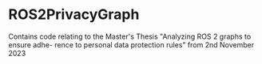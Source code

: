 # ROS2PrivacyGraph
Contains code relating to the Master's Thesis "Analyzing ROS 2 graphs to ensure adhe- rence to personal data protection rules" from 2nd November 2023 

